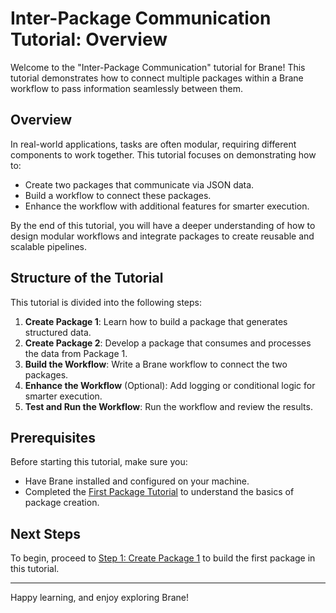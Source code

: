 # Inter-Package Communication Tutorial: Overview

Welcome to the "Inter-Package Communication" tutorial for Brane! This tutorial demonstrates how to connect multiple packages within a Brane workflow to pass information seamlessly between them.

## Overview

In real-world applications, tasks are often modular, requiring different components to work together. This tutorial focuses on demonstrating how to:
- Create two packages that communicate via JSON data.
- Build a workflow to connect these packages.
- Enhance the workflow with additional features for smarter execution.

By the end of this tutorial, you will have a deeper understanding of how to design modular workflows and integrate packages to create reusable and scalable pipelines.

## Structure of the Tutorial

This tutorial is divided into the following steps:
1. **Create Package 1**: Learn how to build a package that generates structured data.
2. **Create Package 2**: Develop a package that consumes and processes the data from Package 1.
3. **Build the Workflow**: Write a Brane workflow to connect the two packages.
4. **Enhance the Workflow** (Optional): Add logging or conditional logic for smarter execution.
5. **Test and Run the Workflow**: Run the workflow and review the results.

## Prerequisites

Before starting this tutorial, make sure you:
- Have Brane installed and configured on your machine.
- Completed the [First Package Tutorial](../02-first-package/README.md) to understand the basics of package creation.

## Next Steps

To begin, proceed to [Step 1: Create Package 1](../03-inter-package-communication/README.md#step-1-create-package-1) to build the first package in this tutorial.

---

Happy learning, and enjoy exploring Brane!
